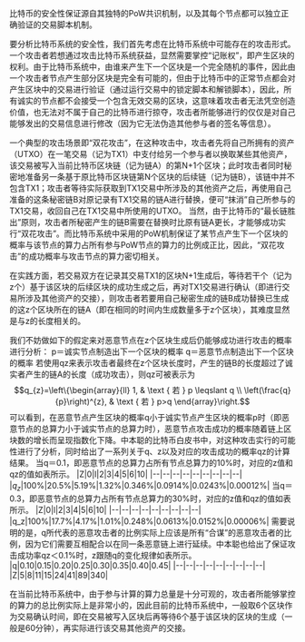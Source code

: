 比特币的安全性保证源自其独特的PoW共识机制，以及其每个节点都可以独立正确验证的交易脚本机制。

要分析比特币系统的安全性，我们首先考虑在比特币系统中可能存在的攻击形式。一个攻击者若想通过攻击比特币系统获益，显然需要掌控“记账权”，即产生区块的权利。由于比特币系统中，由谁来产生下一个区块是一个完全随机的事件，因此由一个攻击者节点产生部分区块是完全有可能的，但由于比特币中的正常节点都会对产生区块中的交易进行验证（通过运行交易中的锁定脚本和解锁脚本），因此，所有诚实的节点都不会接受一个包含无效交易的区块，这意味着攻击者无法凭空创造价值，也无法对不属于自己的比特币进行掠夺，攻击者所能够进行的仅仅是对自己能够发出的交易信息进行修改（因为它无法伪造其他参与者的签名等信息）。

一个典型的攻击场景即“双花攻击”，在这种攻击中，攻击者先将自己所拥有的资产（UTXO）在一笔交易（记为TX1）中支付给另一个参与者以换取某些其他资产，该交易被写入当前比特币区块链（记为链A）的第N+1个区块；此时攻击者同时秘密地准备另一条基于原比特币区块链第N个区块的后续链（记为链B），该链中并不包含TX1；攻击者等待实际获取到TX1交易中所涉及的其他资产之后，再使用自己准备的这条秘密链B对原记录有TX1交易的链A进行替换，便可“抹消”自己所参与的TX1交易，收回自己在TX1交易中所使用的UTXO。
当然，由于比特币的“最长链胜出”原则，攻击者所秘密产生的链B需要在替换时比原有链A更长，才能够成功实行“双花攻击”。而比特币系统中采用的PoW机制保证了某节点产生下一个区块的概率与该节点的算力占所有参与PoW节点的算力的比例成正比，因此，“双花攻击”的成功概率与攻击节点的算力密切相关。

在实践方面，若交易双方在记录其交易TX1的区块N+1生成后，等待若干个（记为z个）基于该区块的后续区块的成功生成之后，再对TX1交易进行确认（即进行交易所涉及其他资产的交接），则攻击者若要用自己秘密生成的链B成功替换已生成的这z个区块所在的链A（即在相同的时间内生成数量多于z个区块），其难度显然是与z的长度相关的。

我们不妨做如下的假定来对恶意节点在z个区块生成后仍能够成功进行攻击的概率进行分析：
p＝诚实节点制造出下一个区块的概率
q＝恶意节点制造出下一个区块的概率
若使用qz来表示攻击者最终在z个区块长度时，产生的链B的长度超过了诚实者产生的链A的长度（成功攻击），则qz可被表示为
$$q_{z}=\left\{\begin{array}{ll} 1, & \text { 若 } p \leqslant q \\ \left(\frac{q}{p}\right)^{z}, & \text { 若 } p>q \end{array}\right.$$
可以看到，在恶意节点产生区块的概率q小于诚实节点产生区块的概率p时（即恶意节点的总算力小于诚实节点的总算力时），恶意节点攻击成功的概率随着链上区块数的增长而呈现指数化下降。中本聪的比特币白皮书中，对这种攻击实行的可能性进行了分析，同时给出了一系列关于q、z以及对应的攻击成功的概率qz的计算结果。
当q＝0.1，即恶意节点的总算力占所有节点总算力的10%时，对应的z值和qz的值如表所示。
|Z|0|l|2|3|4|5|6|10|
|--|--|--|--|--|--|--|--|--|
|$q_z$|100%|20.5%|5.19%|1.32%|0.346%|0.0914%|0.0243%|0.00012%|
当q＝0.3，即恶意节点的总算力占所有节点总算力的30%时，对应的z值和qz的值如表所示。
|Z|0|l|2|3|4|5|6|10|
|--|--|--|--|--|--|--|--|--|
|q_z|100%|17.7%|4.17%|1.01%|0.248%|0.0613%|0.0152%|0.00006%|
需要说明的是，q所代表的恶意攻击者的比例实际上应该是所有“合谋”的恶意攻击者的比例，因为它们需要互相配合以在同一条恶意链上进行延续。中本聪也给出了保证攻击成功率qz＜0.1%时，z跟随q的变化规律如表所示。
|q|0.10|0.15|0.20|0.25|0.30|0.35|0.40|0.45|
|--|--|--|--|--|--|--|--|--|
|Z|5|8|11|15|24|41|89|340|

在当前比特币系统中，由于参与计算的算力总量是十分可观的，攻击者所能够掌控的算力的总比例实际上是非常小的，因此目前的比特币系统中，一般取6个区块作为交易确认时间，即在交易被写入区块后再等待6个基于该区块的区块的生成（一般是60分钟），再实际进行该交易其他资产的交接。